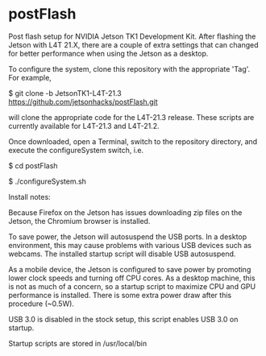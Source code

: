 # postFlash
Post flash setup for NVIDIA Jetson TK1 Development Kit. After flashing the Jetson with L4T 21.X, there are a couple of extra settings that can changed for better performance when using the Jetson as a desktop. 

To configure the system, clone this repository with the appropriate 'Tag'. For example,

$ git clone -b JetsonTK1-L4T-21.3 https://github.com/jetsonhacks/postFlash.git

will clone the appropriate code for the L4T-21.3 release. These scripts are currently available for L4T-21.3 and L4T-21.2.

Once downloaded, open a Terminal, switch to the repository directory, and execute the configureSystem switch, i.e.

$ cd postFlash

$ ./configureSystem.sh

Install notes:

Because Firefox on the Jetson has issues downloading zip files on the Jetson, the Chromium browser is installed. 

To save power, the Jetson will autosuspend the USB ports. In a desktop environment, this may cause problems with various USB devices such as webcams. The installed startup script will disable USB autosuspend.

As a mobile device, the Jetson is configured to save power by promoting lower clock speeds and turning off CPU cores. As a desktop machine, this is not as much of a concern, so a startup script to maximize CPU and GPU performance is installed. There is some extra power draw after this procedure (~0.5W).

USB 3.0 is disabled in the stock setup, this script enables USB 3.0 on startup.

Startup scripts are stored in /usr/local/bin
